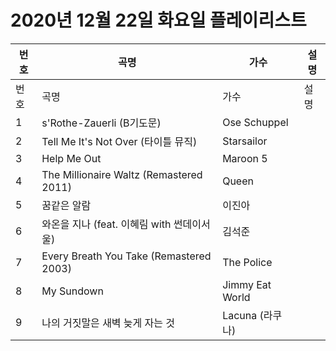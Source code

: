 # 2020년 12월 22일 화요일 플레이리스트

| 번호 | 곡명 | 가수 | 설명 |
|------|------|------|------|
| 번호 | 곡명 | 가수 | 설명 |
| 1 | s'Rothe-Zauerli (B기도문) | Ose Schuppel |  |
| 2 | Tell Me It's Not Over (타이틀 뮤직) | Starsailor |  |
| 3 | Help Me Out | Maroon 5 |  |
| 4 | The Millionaire Waltz (Remastered 2011) | Queen |  |
| 5 | 꿈같은 알람 | 이진아 |  |
| 6 | 와온을 지나 (feat. 이혜림 with 썬데이서울) | 김석준 |  |
| 7 | Every Breath You Take (Remastered 2003) | The Police |  |
| 8 | My Sundown | Jimmy Eat World |  |
| 9 | 나의 거짓말은 새벽 늦게 자는 것 | Lacuna (라쿠나) |  |

